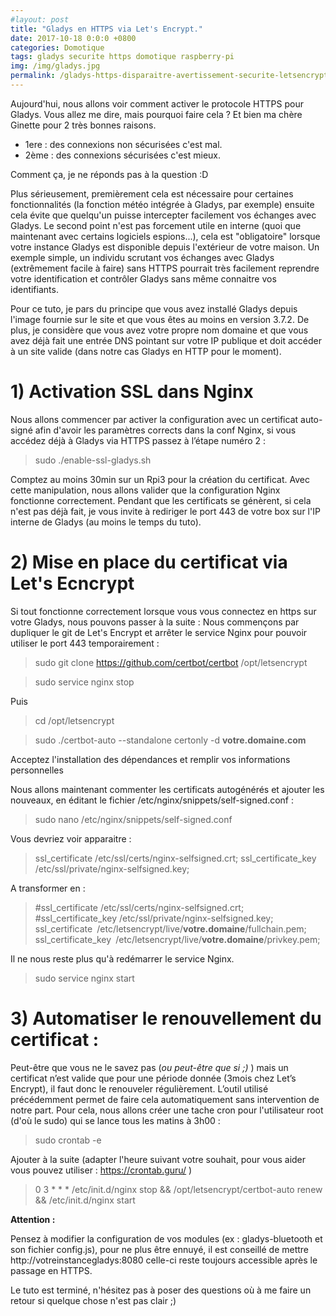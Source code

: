```yaml
---
#layout: post
title: "Gladys en HTTPS via Let's Encrypt."
date: 2017-10-18 0:0:0 +0800
categories: Domotique
tags: gladys securite https domotique raspberry-pi
img: /img/gladys.jpg
permalink: /gladys-https-disparaitre-avertissement-securite-letsencrypt/
---
```

Aujourd'hui, nous allons voir comment activer le protocole HTTPS pour Gladys.
Vous allez me dire, mais pourquoi faire cela ?
Et bien ma chère Ginette pour 2 très bonnes raisons.
* 1ere : des connexions non sécurisées c'est mal.
* 2ème : des connexions sécurisées c'est mieux.

Comment ça, je ne réponds pas à la question :D

Plus sérieusement, premièrement cela est nécessaire pour certaines fonctionnalités (la fonction météo intégrée à Gladys, par exemple) ensuite cela évite que quelqu'un puisse intercepter facilement vos échanges avec Gladys.
Le second point n'est pas forcement utile en interne (quoi que maintenant avec certains logiciels espions...), cela est "obligatoire" lorsque votre instance Gladys est disponible depuis l'extérieur de votre maison.
Un exemple simple, un individu scrutant vos échanges avec Gladys (extrêmement facile à faire) sans HTTPS pourrait très facilement reprendre votre identification et contrôler Gladys sans même connaitre vos identifiants.

Pour ce tuto, je pars du principe que vous avez installé Gladys depuis l'image fournie sur le site et que vous êtes au moins en version 3.7.2.
De plus, je considère que vous avez votre propre nom domaine et que vous avez déjà fait une entrée DNS pointant sur votre IP publique et doit accéder à un site valide (dans notre cas Gladys en HTTP pour le moment).

# 1) Activation SSL dans Nginx

Nous allons commencer par activer la configuration avec un certificat auto-signé afin d'avoir les paramètres corrects dans la conf Nginx, si vous accédez déjà à Gladys via HTTPS passez à l’étape numéro 2 :

> sudo ./enable-ssl-gladys.sh

Comptez au moins 30min sur un Rpi3 pour la création du certificat.
Avec cette manipulation, nous allons valider que la configuration Nginx fonctionne correctement.
Pendant que les certificats se génèrent, si cela n'est pas déjà fait, je vous invite à rediriger le port 443 de votre box sur l'IP interne de Gladys (au moins le temps du tuto).

# 2) Mise en place du certificat via Let's Ecncrypt

Si tout fonctionne correctement lorsque vous vous connectez en https sur votre Gladys, nous pouvons passer à la suite :
Nous commençons par dupliquer le git de Let's Encrypt et arrêter le service Nginx pour pouvoir utiliser le port 443 temporairement :

> sudo git clone https://github.com/certbot/certbot /opt/letsencrypt

> sudo service nginx stop

Puis

> cd /opt/letsencrypt

> sudo ./certbot-auto --standalone certonly -d **votre.domaine.com**

Acceptez l'installation des dépendances et remplir vos informations personnelles

Nous allons maintenant commenter les certificats autogénérés et ajouter les nouveaux, en éditant le fichier /etc/nginx/snippets/self-signed.conf :

> sudo nano /etc/nginx/snippets/self-signed.conf

Vous devriez voir apparaitre :

> ssl_certificate /etc/ssl/certs/nginx-selfsigned.crt;
> ssl_certificate_key /etc/ssl/private/nginx-selfsigned.key;

A transformer en :

> #ssl_certificate /etc/ssl/certs/nginx-selfsigned.crt;
> #ssl_certificate_key /etc/ssl/private/nginx-selfsigned.key;
> ssl_certificate` `/etc/letsencrypt/live/**votre.domaine**/fullchain.pem;
> ssl_certificate_key` `/etc/letsencrypt/live/**votre.domaine**/privkey.pem;

Il ne nous reste plus qu'à redémarrer le service Nginx.

> sudo service nginx start

# 3) Automatiser le renouvellement du certificat :

Peut-être que vous ne le savez pas (_ou peut-être que si ;)_ ) mais un certificat n’est valide que pour une période donnée (3mois chez Let’s Encrypt), il faut donc le renouveler régulièrement. L’outil utilisé précédemment permet de faire cela automatiquement sans intervention de notre part.
Pour cela, nous allons créer une tache cron pour l'utilisateur root (d'où le sudo) qui se lance tous les matins à 3h00 :

> sudo crontab -e

Ajouter à la suite (adapter l'heure suivant votre souhait, pour vous aider vous pouvez utiliser : https://crontab.guru/ )

> 0 3 * * * /etc/init.d/nginx stop && /opt/letsencrypt/certbot-auto renew && /etc/init.d/nginx start

**Attention :**

Pensez à modifier la configuration de vos modules (ex : gladys-bluetooth et son fichier config.js), pour ne plus être ennuyé, il est conseillé de mettre http://votreinstancegladys:8080 celle-ci reste toujours accessible après le passage en HTTPS.

Le tuto est terminé, n'hésitez pas à poser des questions où à me faire un retour si quelque chose n'est pas clair ;)
